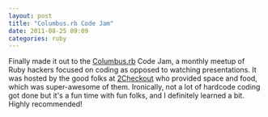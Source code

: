```yaml
---
layout: post
title: "Columbus.rb Code Jam"
date: 2011-08-25 09:09
categories: ruby
---
```


Finally made it out to the [Columbus.rb](http://columbusrb.com) Code Jam, a monthly meetup of Ruby hackers focused on coding as opposed to watching presentations. It was hosted by the good folks at [2Checkout](http://2checkout.com) who provided space and food, which was super-awesome of them. Ironically, not a lot of hardcode coding got done but it's a fun time with fun folks, and I definitely learned a bit. Highly recommended!

